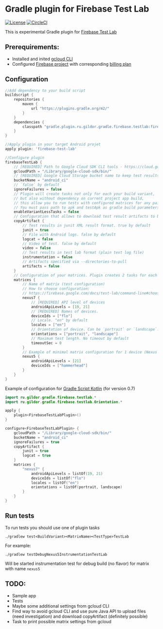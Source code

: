 # Gradle plugin for Firebase Test Lab

[![License](https://img.shields.io/badge/License-Apache%202.0-yellowgreen.svg)](https://www.apache.org/licenses/LICENSE-2.0)
[![CircleCI](https://img.shields.io/circleci/project/github/gildor/gradle-firebase-test-lab-plugin/master.svg)](https://circleci.com/gh/gildor/gradle-firebase-test-lab-plugin)

This is experimental Gradle plugin for [Firebase Test Lab](https://firebase.google.com/docs/test-lab/)

## Prerequirements:
- Installed and inited [gcloud CLI](https://cloud.google.com/sdk/gcloud/)
- Configured [Firebase project](https://console.firebase.google.com/) with corresponding [billing plan](https://firebase.google.com/pricing/)

## Configuration

```groovy
//Add dependency to your build script
buildscript {
    repositories {
        maven {
            url "https://plugins.gradle.org/m2/"
        }
    }
    dependencies {
        classpath "gradle.plugin.ru.gildor.gradle.firebase.testlab:firebase-test-lab:0.1.1"
    }
}

//Apply plugin in your target Android projet
apply plugin: 'firebase-test-lab'

//Configure plugin
firebaseTestLab {
    // [REQUIRED] Path to Google Cloud SDK CLI tools - https://cloud.google.com/sdk/gcloud/
    gcloudPath = "/Library/google-cloud-sdk/bin/"
    // [REQUIRED] Google Cloud Storage bucket name to keep test results
    bucketName = "android_ci"
    // `false` by default
    ignoreFailures = false
    // Plugin will create tasks not only for each your build variant, 
    // but also without dependency on current project app build, 
    // this allow you to run tests with configured matrices for any pair of apk and test apk
    // You must pass path to apk and testApk as gradle build parameters -Papk and -PtestApk. false by default 
    enableVariantLessTasks = false
    // Configuration that allows to download test result artifacts to build dir
    copyArtifact {
        // Test results in junit XML result format. true by default
        junit = true
        // File with Android logs. false by default
        logcat = false
        // Video of test. false by default
        video = false
        // Test results in test lab format (plain text log file)
        instrumentation = false
        // Artifacts specified via --directories-to-pull
        artifacts = false
    }
    // Configuration of your matrices. Plugin creates 2 tasks for each matrix (for instrumentation and robo tests)
    matrices {
        // Name of matrix (test configuration)
        // How to choose configuration:
        // https://firebase.google.com/docs/test-lab/command-line#choosing_test_configurations
        nexus7 {
            // [REQUIRED] API level of devices
            androidApiLevels = [19, 21]
            // [REQUIRED] Names of devices.
            deviceIds = ["flo"]
            // Locale. "en" by default
            locales = ["en"]
            // Orientation of device. Can be `portrait` or `landscape`. Portrait by default
            orientations = ["portrait", "landscape"]
            // Maximum test length. No timeout by default
            timeoutSec = 0
        }
        // Example of minimal matrix configuration for 1 device (Nexus 5 with API Level 21)
        nexus5 {
            androidApiLevels = [21]
            deviceIds = ["hammerhead"]
        }
    }
}
```

Example of configuration for [Gradle Script Kotlin](https://github.com/gradle/gradle-script-kotlin) (for version 0.7)
```kotlin
import ru.gildor.gradle.firebase.testlab.*
import ru.gildor.gradle.firebase.testlab.Orientation.*

apply {
    plugin<FirebaseTestLabPlugin>()
}

configure<FirebaseTestLabPlugin> {
    gcloudPath = "/Library/google-cloud-sdk/bin/"
    bucketName = "android_ci"
    ignoreFailures = true
    copyArtifact {
        junit = true
        logcat = true
    }
    matrices {
        "nexus7" {
            androidApiLevels = listOf(19, 21)
            deviceIds = listOf("flo")
            locales = listOf("en")
            orientations = listOf(portrait, landscape)
        }
    }
}
```

## Run tests
To run tests you should use one of plugin tasks
```
./gradlew test<BuildVariant><MatrixName><TestType>TestLab
```
For example:
```
./gradlew testDebugNexus5InstrumentationTestLab
```
Will be started instrumentation test for debug build (no flavor) for matrix with name `nexus5`

## TODO:
- Sample app
- Tests
- Maybe some additional settings from gcloud CLI
- Find way to avoid gcloud CLI and use pure Java API to upload files (need investigation) and download copyArtifact (definitely possible)
- Task to print possible matrix settings from gcloud
